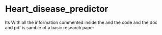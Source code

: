 # Heart_disease_predictor
Its With all the information commented inside the and the code and the doc and pdf is samble of a basic research paper 
